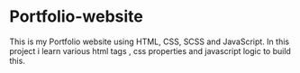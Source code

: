 # Portfolio-website
This is my Portfolio website using HTML, CSS, SCSS and JavaScript. In this project i learn various html tags , css properties and javascript logic to build this.
